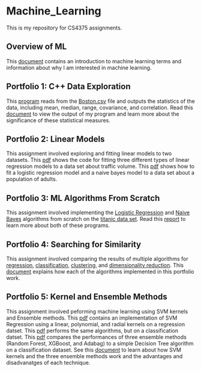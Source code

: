 # Machine_Learning
This is my repository for CS4375 assignments.

## Overview of ML
This [document](Overview_of_ML.pdf) contains an introduction to machine learning terms and information about why I am interested in machine learning.

## Portfolio 1: C++ Data Exploration
This [program](./Portfolio1-Data_Exploration/stats.cpp) reads from the [Boston.csv](./Portfolio1-Data_Exploration/Boston.csv) file and outputs the statistics of the data, including mean, median, range, covariance, and correlation. Read this [document](./Portfolio1-Data_Exploration/Data_Exploration.pdf) to view the output of my program and learn more about the significance of these statistical measures.

## Portfolio 2: Linear Models
This assignment involved exploring and fitting linear models to two datasets. This [pdf](./Portfolio2-Linear_Models/Regression.pdf) shows the code for fitting three different types of linear regression models to a data set about traffic volume. This [pdf](./Portfolio2-Linear_Models/Classification.pdf) shows how to fit a logistic regression model and a naive bayes model to a data set about a population of adults.

## Portfolio 3: ML Algorithms From Scratch
This assignment involved implementing the [Logistic Regression](./Portfolio3-ML_Algorithms_From_Scratch/LogReg.cpp) and [Naive Bayes](./Portfolio3-ML_Algorithms_From_Scratch/NaiveBayes.cpp) algorithms from scratch on the [titanic data set](./Portfolio3-ML_Algorithms_From_Scratch/titanic_project.csv). Read this [report](./Portfolio3-ML_Algorithms_From_Scratch/ML_Algorithms_from_Scratch.pdf) to learn more about both of these programs.

## Portfolio 4: Searching for Similarity
This assignment involved comparing the results of multiple algorithms for [regression](./Portfolio4-Search_For_Similarity/Regression.pdf), [classification](./Portfolio4-Search_For_Similarity/Classification.pdf), [clustering](./Portfolio4-Search_For_Similarity/Clustering.pdf), and [dimensionality reduction](./Portfolio4-Search_For_Similarity/Dimensionality_Reduction.pdf). This [document](./Portfolio4-Search_For_Similarity/Narrative.pdf) explains how each of the algorithms implemented in this portfolio work.

## Portfolio 5: Kernel and Ensemble Methods
This assignment involved peforming machine learning using SVM kernels and Ensemble methods. This [pdf](./Portfolio5-Kernel_Ensemble_Methods/Regression.pdf) contains an implementation of SVM Regression using a linear, polynomial, and radial kernels on a regression datset. This [pdf](./Portfolio5-Kernel_Ensemble_Methods/Classification.pdf) performs the same algorithms, but on a classification datset. This [pdf](./Portfolio5-Kernel_Ensemble_Methods/Ensemble.pdf) compares the performances of three ensemble methods (Random Forest, XGBoost, and Adabag) to a simple Decision Tree algorithm on a classification dataset. See this [document](./Portfolio5-Kernel_Ensemble_Methods/Narrative.pdf) to learn about how SVM kernels and the three ensemble methods work and the advantages and disadvanatges of each technique.